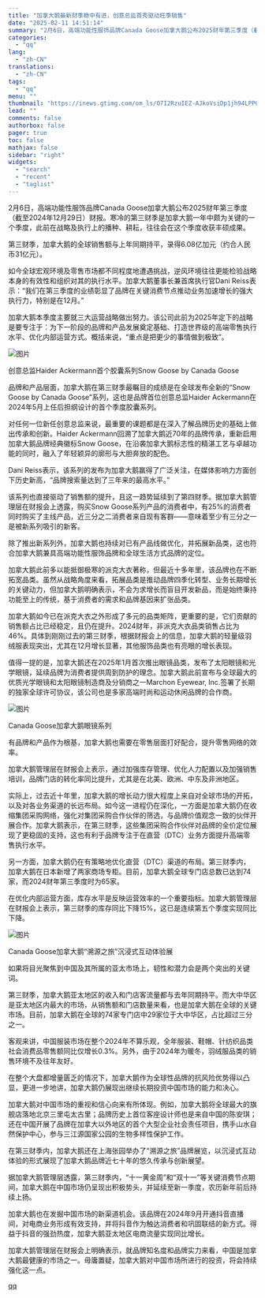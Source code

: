 ```yaml
---
title: "加拿大鹅最新财季稳中有进，创意总监首秀驱动旺季销售"
date: "2025-02-11 14:51:14"
summary: "2月6日，高端功能性服饰品牌Canada Goose加拿大鹅公布2025财年第三季度（截至2024年..."
categories:
  - "qq"
lang:
  - "zh-CN"
translations:
  - "zh-CN"
tags:
  - "qq"
menu: ""
thumbnail: "https://inews.gtimg.com/om_ls/O7I2RzuIEZ-AJkoVsiDp1jh94LPPOkLXQGfkYywHgsckMAA_640360/0"
lead: ""
comments: false
authorbox: false
pager: true
toc: false
mathjax: false
sidebar: "right"
widgets:
  - "search"
  - "recent"
  - "taglist"
---
```


2月6日，高端功能性服饰品牌Canada Goose加拿大鹅公布2025财年第三季度（截至2024年12月29日）财报。寒冷的第三财季是加拿大鹅一年中颇为关键的一个季度，此前在战略及执行上的播种、耕耘，往往会在这个季度收获丰硕成果。

第三财季，加拿大鹅的全球销售额与上年同期持平，录得6.08亿加元（约合人民币31亿元）。

如今全球宏观环境及零售市场都不同程度地遭遇挑战，逆风环境往往更能检验战略本身的有效性和组织对其的执行水平。加拿大鹅董事长兼首席执行官Dani Reiss表示：“我们在第三季度的业绩彰显了品牌在关键消费节点推动业务加速增长的强大执行力，特别是在12月。”

加拿大鹅本季度主要就三大运营战略做出努力。该公司此前为2025年定下的战略是要专注于：为下一阶段的品牌和产品发展奠定基础、打造世界级的高端零售执行水平、优化内部运营方式。概括来说，“重点是把更少的事情做到极致”。

![图片](https://inews.gtimg.com/om_bt/ONQtfJwUGzcfzci5bA7AZR0YNlJc-JDsxepcshYN5Pr3QAA/1000)

创意总监Haider Ackermann首个胶囊系列Snow Goose by Canada Goose

品牌和产品层面，加拿大鹅在第三财季最瞩目的成绩是在全球发布全新的“Snow Goose by Canada Goose”系列，这也是品牌首位创意总监Haider Ackermann在2024年5月上任后担纲设计的首个季度胶囊系列。

对任何一位新任创意总监来说，最重要的课题都是在深入了解品牌历史的基础上做出传承和创新。Haider Ackermann回溯了加拿大鹅近70年的品牌传承，重新启用加拿大鹅品牌经典徽标Snow Goose，在沿袭加拿大鹅标志性的精湛工艺与卓越功能的同时，融入了年轻颖异的廓形与大胆奔放的配色。

Dani Reiss表示，该系列的发布为加拿大鹅赢得了广泛关注，在媒体影响力方面创下历史新高，“品牌搜索量达到了三年来的最高水平。”

该系列也直接驱动了销售额的提升，且这一趋势延续到了第四财季。据加拿大鹅管理层在财报会上透露，购买Snow Goose系列产品的消费者中，有25%的消费者同时购买了主线产品，近三分之二消费者来自现有客群——意味着至少有三分之一是被新系列吸引的新客。

除了推出新系列外，加拿大鹅也持续对已有产品线做优化，并拓展新品类，这也符合加拿大鹅兼具高端功能性服饰品牌和全球生活方式品牌的定位。

加拿大鹅此前多以能抵御极寒的派克大衣著称，但最近十多年里，该品牌也在不断拓宽品类。虽然从战略角度来看，拓展品类是推动品牌四季化转型、业务长期增长的关键动力，但加拿大鹅明确表示，不会为求增长而盲目开发新品，而是始终秉持功能至上的传统，基于消费者的需求和品牌基因来扩张品类。

加拿大鹅如今已在派克大衣之外形成了多元的品类矩阵，更重要的是，它们贡献的销售额占比已经稳定，且仍在提升。2024财年，非派克大衣品类销售占比为46%。具体到刚刚过去的第三财季，根据财报会上的信息，加拿大鹅的轻量级羽绒服表现突出，尤其在12月增长显著，其他服饰品类也有亮眼的增长表现。

值得一提的是，加拿大鹅还在2025年1月首次推出眼镜品类，发布了太阳眼镜和光学眼镜，延续品牌为消费者提供周到防护的理念。加拿大鹅此前宣布与全球最大的优质光学眼镜和太阳眼镜制造商及分销商之一Marchon Eyewear, Inc.签署了长期的独家全球许可协议，该公司也是多家高端时尚和运动休闲品牌的合作商。

![图片](https://inews.gtimg.com/om_bt/ORKnxTH6bz37qXNJ7VxjLT9RO6umBhkt0yGRJZCeONlyMAA/641)

Canada Goose加拿大鹅眼镜系列

有品牌和产品作为根基，加拿大鹅也需要在零售层面打好配合，提升零售网络的效率。

加拿大鹅管理层在财报会上表示，通过加强库存管理、优化人力配置以及加强销售培训，品牌门店的转化率同比提升，尤其是在北美、欧洲、中东及非洲地区。

实际上，过去近十年里，加拿大鹅的增长动力很大程度上来自对全球市场的开拓，以及对各业务渠道的长远布局。如今这一进程仍在深化，一方面是加拿大鹅仍在收缩集团采购网络，强化对集团采购合作伙伴的筛选，与品牌价值观念一致的伙伴开展合作。加拿大鹅表示，在第三财季，这些集团采购合作伙伴对品牌的全价定位展现了更稳固的支持，这也有利于品牌专注于在直营（DTC）业务方面提升高端零售执行水平。

另一方面，加拿大鹅仍在有策略地优化直营（DTC）渠道的布局。第三财季内，加拿大鹅在日本新增了两家商场专柜。目前，加拿大鹅全球专门店总数已达到74家，而2024财年第三季度时为65家。

在优化内部运营方面，库存水平是反映运营效率的一个重要指标。加拿大鹅管理层在财报会上表示，第三财季的库存同比下降15%，这已是连续第五个季度实现同比下降。

![图片](https://inews.gtimg.com/om_bt/OvVUdKZEeiPsvAfpmJf_I3N7mVXlrQK3KQi7GE5_ovooUAA/1000)

Canada Goose加拿大鹅“溯源之旅”沉浸式互动体验展

如果将目光聚焦到中国及其所属的亚太市场上，韧性和潜力会是两个突出的关键词。

第三财季，加拿大鹅亚太地区的收入和门店客流量都与去年同期持平。而大中华区是亚太地区内最大的市场，从销售额和门店数量来看，也是加拿大鹅在全球的关键市场。目前，加拿大鹅在全球的74家专门店中29家位于大中华区，占比超过三分之一。

客观来讲，中国服装市场在整个2024年不算乐观，全年服装、鞋帽、针纺织品类社会消费品零售额同比仅增长0.3%。另外，由于2024年为暖冬，羽绒服品类的销售环境不及往年友好。

在整个大盘都增量匮乏的情况下，加拿大鹅作为全球性品牌的抗风险优势得以凸显，更进一步地讲，加拿大鹅仍展现出继续长期投资中国市场的能力和决心。

加拿大鹅对中国市场的重视和信心向来有所体现。例如，加拿大鹅将全球最大的旗舰店落地北京三里屯太古里；品牌历史上首位客座设计师也是来自中国的陈安琪；还在中国开展了品牌在加拿大以外地区的首个大型企业社会责任项目，携手山水自然保护中心，参与三江源国家公园的生物多样性保护工作。

在第三财季内，加拿大鹅还在上海张园举办了“溯源之旅”品牌展览，以沉浸式互动体验的形式展现了加拿大鹅品牌近七十年的悠久传承与创新展望。

据加拿大鹅管理层透露，第三财季内，“十一黄金周”和“双十一”等关键消费节点期间，加拿大鹅在中国市场仍呈现出积极势头，并延续至新一季度，农历新年前后持续上扬。

加拿大鹅也在发掘中国市场的新渠道机会。该品牌在2024年9月开通抖音直播间，对电商业务形成有效支持，并将抖音作为触达消费者和巩固联结的新方式。得益于抖音的强劲热度，加拿大鹅亚太地区电商流量实现同比增长。

加拿大鹅管理层在财报会上明确表示，就品牌知名度和品牌实力来看，中国是加拿大鹅最健康的市场之一。毋庸置疑，加拿大鹅对中国市场所进行的投资，将会持续强化这一点。

[qq](https://new.qq.com/rain/a/20250211A053I600)
